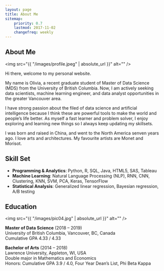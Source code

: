 ```yaml
---
layout: page
title: About Me
sitemap:
    priority: 0.7
    lastmod: 2017-11-02
    changefreq: weekly
---
```

## About Me

<span class="image left"><img src="{{ "/images/profile.jpeg" | absolute_url }}" alt="" /></span>

Hi there, welcome to my personal website. 

My name is Olivia, a recent graduate student of Master of Data Science (MDS) from the University of British Columbia. Now, I am actively seeking data scientists, machine learning engineer, and data analyst opportunities in the greater Vancouver area.

I have strong passion about the filed of data science and artificial intelligence because I think these are powerful tools to make the world and people’s life better. As myself a fast learner and problem solver, I enjoy exploring and learning new things so I always keep updating my skillsets.

I was born and raised in China, and went to the North America senven years ago. I love arts and architectures. My favourite artists are Monet and Morisot.



## Skill Set

- **Programming & Analytics**: Python, R, SQL, Java, HTML5, SAS, Tableau
- **Machine Learning**: Natural Language Processing (NLP), RNN, CNN, Clustering, KNN, SVM, PCA, Keras, TensorFlow
- **Statistical Analysis**: Generalized linear regression, Bayesian regression, A/B testing



## Education

<span class="image right"><img src="{{ "/images/pic04.jpg" | absolute_url }}" alt="" /></span>

**Master of Data Science** (2018 – 2019) <br/>
University of British Columbia, Vancouver, BC, Canada <br/>
Cumulative GPA 4.33 / 4.33


**Bachelor of Arts** (2014 – 2018) <br/>
Lawrence University, Appleton, WI, USA <br/>
Double major in Mathematics and Economics <br/>
Honors: Cumulative GPA 3.9 / 4.0, Four Year Dean’s List, Phi Beta Kappa





